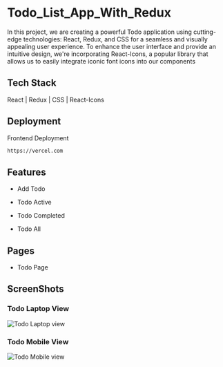 # Todo_List_App_With_Redux
In this project, we are creating a powerful Todo application using cutting-edge technologies: React, Redux, and CSS for a seamless and visually appealing user experience. To enhance the user interface and provide an intuitive design, we're incorporating React-Icons, a popular library that allows us to easily integrate iconic font icons into our components
## Tech Stack
 React | Redux | CSS | React-Icons

## Deployment

Frontend Deployment
```bash
https://vercel.com
```

## Features

 - Add Todo
 
 - Todo Active
 
 - Todo Completed
 
 - Todo All

## Pages

- Todo Page

## ScreenShots

### Todo Laptop View
![Todo Laptop view](https://github.com/nitinkondhari03/Todo_List_App_With_Redux/assets/107460712/f39b65d2-2c5e-4e8b-80ad-bc2999ec4171)

### Todo Mobile View
![Todo Mobile view](https://github.com/nitinkondhari03/Todo_List_App_With_Redux/assets/107460712/98b6058e-15a6-4bc2-a1d5-9cc9aadabf0e)



